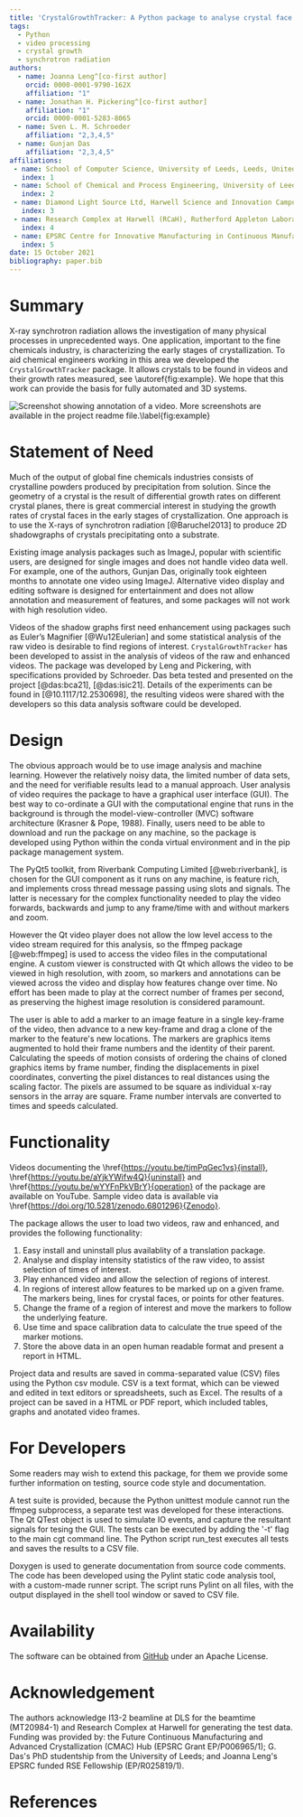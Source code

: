 ```yaml
---
title: 'CrystalGrowthTracker: A Python package to analyse crystal face advancement rates from time lapse synchrotron radiography'
tags:
  - Python
  - video processing
  - crystal growth
  - synchrotron radiation
authors:
  - name: Joanna Leng^[co-first author]
    orcid: 0000-0001-9790-162X
    affiliation: "1"
  - name: Jonathan H. Pickering^[co-first author]
    affiliation: "1"
    orcid: 0000-0001-5283-8065
  - name: Sven L. M. Schroeder
    affiliation: "2,3,4,5"
  - name: Gunjan Das
    affiliation: "2,3,4,5"
affiliations:
 - name: School of Computer Science, University of Leeds, Leeds, United Kingdom
   index: 1
 - name: School of Chemical and Process Engineering, University of Leeds, Leeds, United Kingdom
   index: 2
 - name: Diamond Light Source Ltd, Harwell Science and Innovation Campus, Harwell, United Kingdom
   index: 3
 - name: Research Complex at Harwell (RCaH), Rutherford Appleton Laboratory, Harwell, United Kingdom
   index: 4
 - name: EPSRC Centre for Innovative Manufacturing in Continuous Manufacturing and Advanced Crystallisation, University of Strathclyde, Glasgow, United Kingdom
   index: 5
date: 15 October 2021
bibliography: paper.bib
---
```


# Summary

X-ray synchrotron radiation allows the investigation of many physical processes in unprecedented ways. One application, important to the fine chemicals industry, is characterizing the early stages of crystallization.  To aid chemical engineers working in this area we developed the `CrystalGrowthTracker` package.  It allows crystals to be found in videos and their growth rates measured, see \autoref{fig:example}.  We hope that this work can provide the basis for fully automated and 3D systems.

![Screenshot showing annotation of a video. More screenshots are available in the project readme file.\label{fig:example}](images/CGT_drawing_tab.png)

# Statement of Need

Much of the output of global fine chemicals industries consists of crystalline powders produced by precipitation from solution.  Since the geometry of a crystal is the result of differential growth rates on different crystal planes, there is great commercial interest in studying the growth rates of crystal faces in the early stages of crystallization.  One approach is to use the X-rays of synchrotron radiation [@Baruchel2013] to produce 2D shadowgraphs of crystals precipitating onto a substrate.

Existing image analysis packages such as ImageJ, popular with scientific users, are designed for single images and does not handle video data well. For example, one of the authors, Gunjan Das, originally took eighteen months to annotate one video using ImageJ. Alternative video display and editing software is designed for entertainment and does not allow annotation and measurement of features, and some packages will not work with high resolution video.

Videos of the shadow graphs first need enhancement using packages such as Euler’s Magnifier [@Wu12Eulerian] and some statistical analysis of the raw video is desirable to find regions of interest.  `CrystalGrowthTracker` has been developed to assist in the analysis of videos of the raw and enhanced videos. The package was developed by Leng and Pickering, with specifications provided by Schroeder. Das beta tested and presented on the project [@das:bca21], [@das:isic21]. Details of the experiments can be found in [@10.1117/12.2530698], the resulting videos were shared with the developers so this data analysis software could be developed.

# Design

The obvious approach would be to use image analysis and machine learning. However the relatively noisy data, the limited number of data sets, and the need for verifiable results lead to a manual approach.  User analysis of video requires the package to have a graphical user interface (GUI). The best way to co-ordinate a GUI with the computational engine that runs in the background is through the model-view-controller (MVC) software architecture (Krasner & Pope, 1988).  Finally, users need to be able to download and run the package on any machine, so the package is developed using Python within the conda virtual environment and in the pip package management system.

The PyQt5 toolkit, from Riverbank Computing Limited [@web:riverbank], is chosen for the GUI component as it runs on any machine, is feature rich, and implements cross thread message passing using slots and signals. The latter is necessary for the complex functionality needed to play the video forwards, backwards and jump to any frame/time with and without markers and zoom.

However the Qt video player does not allow the low level access to the video stream required for this analysis, so the ffmpeg package [@web:ffmpeg] is used to access the video files in the computational engine.  A custom viewer is constructed with Qt which allows the video to be viewed in high resolution, with zoom, so markers and annotations can be viewed across the video and display how features change over time.  No effort has been made to play at the correct number of frames per second, as preserving the highest image resolution is considered paramount.

The user is able to add a marker to an image feature in a single key-frame of the video, then advance to a new key-frame and drag a clone of the marker to the feature's new locations.  The markers are graphics items augmented to hold their frame numbers and the identity of their parent.  Calculating the speeds of motion consists of ordering the chains of cloned graphics items by frame number, finding the displacements in pixel coordinates, converting the pixel distances to real distances using the scaling factor.  The pixels are assumed to be square as individual x-ray sensors in the array are square. Frame number intervals are converted to times and speeds calculated.

# Functionality

Videos documenting the \href{https://youtu.be/tjmPqGec1vs}{install}, \href{https://youtu.be/aYjkYWifw4Q}{uninstall} and \href{https://youtu.be/wYYFnPkVBrY}{operation} of the package are available on YouTube.  Sample video data is available via \href{https://doi.org/10.5281/zenodo.6801296}{Zenodo}.

The package allows the user to load two videos, raw and enhanced, and provides the following functionality:

1.  Easy install and uninstall plus availablity of a translation package.
2.  Analyse and display intensity statistics of the raw video, to assist selection of times of interest.
3.  Play enhanced video and allow the selection of regions of interest.
4.  In regions of interest allow features to be marked up on a given frame.  The markers being, lines for crystal faces, or points for other features.
5.  Change the frame of a region of interest and move the markers to follow the underlying feature.
6.  Use time and space calibration data to calculate the true speed of the marker motions.
7.  Store the above data in an open human readable format and present a report in HTML.

Project data and results are saved in comma-separated value (CSV) files using the Python csv module. CSV is a text format, which can be viewed and edited in text editors or spreadsheets, such as Excel.  The results of a project can be saved in a HTML or PDF report, which included tables, graphs and anotated video frames.

# For Developers

Some readers may wish to extend this package, for them we provide some further information on testing, source code style and documentation.

A test suite is provided, because the Python unittest module cannot run the ffmpeg subprocess, a separate test was developed for these interactions.  The Qt QTest object is used to simulate IO events, and capture the resultant signals for tesing the GUI.  The tests can be executed by adding the '-t' flag to the main cgt command line. The Python script run_test executes all tests and saves the results to a CSV file.

Doxygen is used to generate documentation from source code comments.  The code has been developed using the Pylint static code analysis tool, with a custom-made runner script. The script runs Pylint on all files, with the output displayed in the shell tool window or saved to CSV file.

# Availability
The software can be obtained from [GitHub](https://github.com/jonathanHuwP/CrystalGrowthTracker) under an Apache License.

# Acknowledgement
The authors acknowledge I13-2 beamline at DLS for the beamtime (MT20984-1) and Research Complex at Harwell for generating the test data.  Funding was provided by: the Future Continuous Manufacturing and Advanced Crystallization (CMAC) Hub (EPSRC Grant EP/P006965/1); G. Das's PhD studentship from the University of Leeds; and Joanna Leng's EPSRC funded RSE Fellowship (EP/R025819/1).

# References
